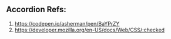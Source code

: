 ## Accordion Refs:

1. https://codepen.io/asherman/pen/BaYPrZY
2. https://developer.mozilla.org/en-US/docs/Web/CSS/:checked
